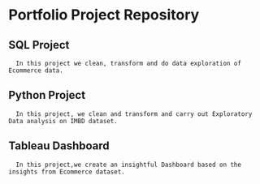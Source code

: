 # Portfolio Project Repository

## **SQL Project** 
      In this project we clean, transform and do data exploration of Ecommerce data.
     
## **Python Project**
      In this project, we clean and transform and carry out Exploratory Data analysis on IMBD dataset.
     
## **Tableau Dashboard**
      In this project,we create an insightful Dashboard based on the insights from Ecommerce dataset. 


